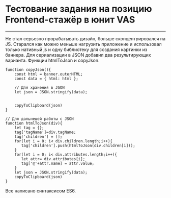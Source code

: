 # Тестование задания на позицию Frontend-стажёр в юнит VAS
____
Не стал серьезно прорабатывать дизайн, больше сконцентрировался на JS.
Старался как можно меньше нагрузить приложение и использовал только нативный js и одну библиотеку для создания картинки из баннера.
Для сериализации в JSON добавил два результирующих варианта. Функции htmlToJson и copyJson.

```JS
function copyJson(){
    const html = banner.outerHTML;       
    const data = { html: html }; 

    // Для хранения в JSON
    let json = JSON.stringify(data);
    

    copyToClipboard(json)
}

// Для дальнешей работы с JSON
function htmlToJson(div){
    let tag = {};
    tag['tagName']=div.tagName;
    tag['children'] = [];
    for(let i = 0; i< div.children.length;i++){
       tag['children'].push(htmlToJson(div.children[i]));
    }
    for(let i = 0; i< div.attributes.length;i++){
       let attr= div.attributes[i];
       tag['@'+attr.name] = attr.value;
    }
    let json = JSON.stringify(data); 
    copyToClipboard(json)
}
```

Все написано синтаксисом ES6.

